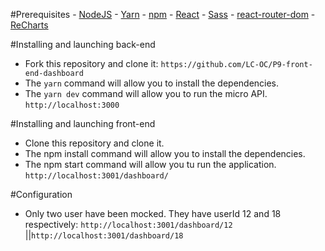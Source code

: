 #Prerequisites - [NodeJS](https://nodejs.org/en/) - [Yarn](https://yarnpkg.com) - [npm](https://docs.npmjs.com/downloading-and-installing-node-js-and-npm) - [React](https://reactjs.org/docs/getting-started.html) - [Sass](https://create-react-app.dev/docs/adding-a-sass-stylesheet/) - [react-router-dom](https://www.npmjs.com/package/react-router-dom) - [ReCharts](https://recharts.org/en-US/)

#Installing and launching back-end

- Fork this repository and clone it: `https://github.com/LC-OC/P9-front-end-dashboard`
- The `yarn` command will allow you to install the dependencies.
- The `yarn dev` command will allow you to run the micro API. `http://localhost:3000`

#Installing and launching front-end

- Clone this repository and clone it.
- The npm install command will allow you to install the dependencies.
- The npm start command will allow you tu run the application. `http://localhost:3001/dashboard/`

#Configuration

- Only two user have been mocked. They have userId 12 and 18 respectively: `http://localhost:3001/dashboard/12` ||`http://localhost:3001/dashboard/18`
